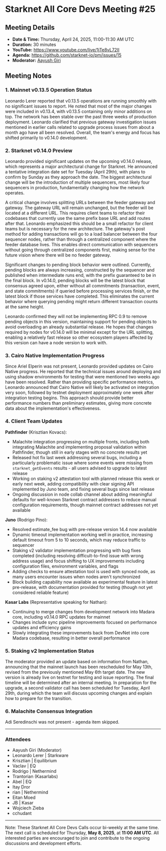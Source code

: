 # Starknet All Core Devs Meeting #25
## Meeting Details

- **Date & Time:** Thursday, April 24, 2025, 11:00-11:30 AM UTC
- **Duration:** 30 minutes
- **YouTube:** https://www.youtube.com/live/1jTe8vL72II
- **Agenda:** https://github.com/starknet-io/pm/issues/15
- **Moderator:** [Aayush Giri](https://github.com/Giri-Aayush)

## Meeting Notes

### 1. Mainnet v0.13.5 Operation Status

Leonardo Lerer reported that v0.13.5 operations are running smoothly with no significant issues to report. He noted that most of the major changes were included in v0.13.4, with v0.13.5 containing only minor additions on top. The network has been stable over the past three weeks of production deployment. Leonardo clarified that previous gateway investigation issues mentioned in earlier calls related to upgrade process issues from about a month ago have all been resolved. Overall, the team's energy and focus has shifted primarily to v0.14.0 development.

### 2. Starknet v0.14.0 Preview

Leonardo provided significant updates on the upcoming v0.14.0 release, which represents a major architectural change for Starknet. He announced a tentative integration date set for Tuesday (April 29th), with plans to confirm by Sunday as they approach the date. The biggest architectural change will be the introduction of multiple sequencers, most likely four sequencers in production, fundamentally changing how the network operates.

A critical change involves splitting URLs between the feeder gateway and gateway. The gateway URL will remain unchanged, but the feeder will be located at a different URL. This requires client teams to refactor their codebases that currently use the same prefix base URL and add routes after that. Leonardo emphasized this should be a small refactor for client teams but is necessary for the new architecture. The gateway's post method for adding transactions will go to a load balancer between the four sequencer nodes, rather than through a centralized component where the feeder database lives. This enables direct communication with sequencers without going through centralized components first, making sense for the future vision where there will be no feeder gateway.

Significant changes to pending block behavior were outlined. Currently, pending blocks are always increasing, constructed by the sequencer and published when intermediate runs end, with the prefix guaranteed to be in the final block. In v0.14.0, pending blocks will be the latest block that consensus agreed upon, either without all commitments (transaction, event, and state commitments) if queried before processing services finish, or the latest block if those services have completed. This eliminates the current behavior where querying pending might return different transaction counts at the same height.

Leonardo confirmed they will not be implementing RPC 0.9 to remove pending objects in this version, maintaining support for pending objects to avoid overloading an already substantial release. He hopes that changes required by nodes for v0.14.0 will be minimal except for the URL splitting, enabling a relatively fast release so other ecosystem players affected by this version can have a node version to work with.

### 3. Cairo Native Implementation Progress

Since Ariel Elperin was not present, Leonardo provided updates on Cairo Native progress. He reported that the technical issues around deploying and using shadow environments for testing that were mentioned two weeks ago have been resolved. Rather than providing specific performance metrics, Leonardo announced that Cairo Native will likely be activated on integration very soon, followed by testnet deployment approximately one week after integration testing begins. This approach should provide better performance numbers than preliminary estimates, giving more concrete data about the implementation's effectiveness.

### 4. Client Team Updates

**Pathfinder** (Krisztian Kovacs):
- Malachite integration progressing on multiple fronts, including both integrating Malachite and implementing proposal validation within Pathfinder, though still in early stages with no concrete results yet
- Released hot fix last week addressing several bugs, including a particularly problematic issue where some events were missing from `starknet_getEvents` results - all users advised to upgrade to latest release
- Working on staking v2 attestation tool with planned release this week or early next week, adding compatibility with clear signing API implemented by Juno team, and fixing several bugs since last release
- Ongoing discussion in node collab channel about adding meaningful defaults for well-known Starknet contract addresses to reduce manual configuration requirements, though mainnet contract addresses not yet available

**Juno** (Rodrigo Pino):
- Resolved estimate_fee bug with pre-release version 14.4 now available
- Dynamic timeout implementation working well in practice, increasing default timeout from 5 to 10 seconds, which may reduce traffic to sequencer
- Staking v2 validator implementation progressing with bug fixes completed (including resolving difficult-to-find issue with wrong address usage) and focus shifting to UX improvements including configuration files, environment variables, and flags
- Adding checks to ensure attestation tool is used with synced node, as many users encounter issues when nodes aren't synchronized
- Block building capability now available as experimental feature in latest pre-release, with documentation provided for testing (though not yet considered reliable feature)

**Kasar Labs** (Representative speaking for Nathan):
- Continuing to merge changes from development network into Madara core, including v0.14.0 RPC updates for mainnet
- Changes include sync pipeline improvements focused on performance updates and efficiency gains
- Slowly integrating these improvements back from DevNet into core Madara codebase, resulting in better overall performance

### 5. Staking v2 Implementation Status

The moderator provided an update based on information from Nathan, announcing that the mainnet launch has been rescheduled for May 13th, revised from the previously mentioned May 6th target date. The new version is already live on testnet for testing and issue reporting. The final timeline will be determined after an internal meeting. In preparation for the upgrade, a second validator call has been scheduled for Tuesday, April 29th, during which the team will discuss upcoming changes and explain how to prepare for the transition.

### 6. Malachite Consensus Integration

Adi Seredinschi was not present - agenda item skipped.

-----
### Attendees

- Aayush Giri (Moderator)
- Leonardo Lerer | Starkware
- Krisztian | Equilibrium  
- Vaclav | EQ
- Rodrigo | Nethermind
- Trantorian (Kasarlabs)
- Abel | EQ
- Itay Dror
- rian | Nethermind
- Eitan Moed
- JB | Kasar
- Wojciech Zieba
- cchudant

------------
Note: These Starknet All Core Devs Calls occur bi-weekly at the same time. The next call is scheduled for Thursday, **May 8, 2025**, at **11:00 AM UTC**. All interested parties are encouraged to join and contribute to the ongoing discussions and development efforts.
